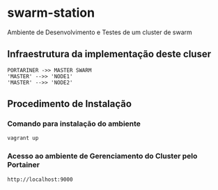 # swarm-station
Ambiente de Desenvolvimento e Testes de um cluster de swarm

## Infraestrutura da implementação deste cluser
```mermaid
PORTARINER ->> MASTER SWARM
'MASTER' -->> 'NODE1'
'MASTER' -->> 'NODE2'
```

## Procedimento de Instalação
### Comando para instalação do ambiente
```sh
vagrant up
```
### Acesso ao ambiente de Gerenciamento do Cluster pelo Portainer
```sh
http://localhost:9000
```

